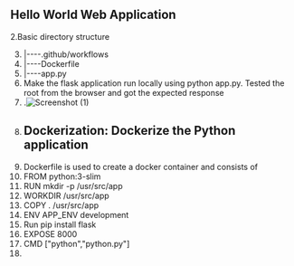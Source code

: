 ## Hello World Web Application
2.Basic directory structure

3. |----.github/workflows
4. |----Dockerfile
5. |----app.py
6. Make the flask application run locally using python app.py. Tested the root  from the browser and got the expected response
7. .![Screenshot (1)](https://github.com/Mathimohamed/py-ci-cd/assets/151551076/67b95d13-0b63-4127-954a-5d600d37d75e)
8. ## Dockerization: Dockerize the Python application
9. Dockerfile is used to create a docker container and consists of
10. FROM python:3-slim
11. RUN mkdir -p /usr/src/app
12. WORKDIR /usr/src/app
13. COPY . /usr/src/app
14. ENV APP_ENV development
15. Run pip install flask
16. EXPOSE 8000
17. CMD ["python","python.py"]
18. 
    



